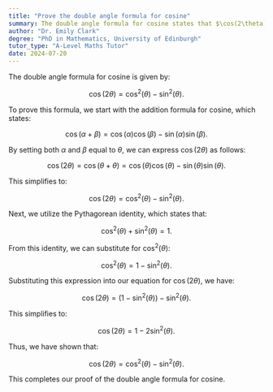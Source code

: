 ```yaml
---
title: "Prove the double angle formula for cosine"
summary: The double angle formula for cosine states that $\cos(2\theta)$ equals the difference between the square of cosine and the square of sine of the angle $\theta$.
author: "Dr. Emily Clark"
degree: "PhD in Mathematics, University of Edinburgh"
tutor_type: "A-Level Maths Tutor"
date: 2024-07-20
---
```


The double angle formula for cosine is given by:

$$
\cos(2\theta) = \cos^2(\theta) - \sin^2(\theta).
$$

To prove this formula, we start with the addition formula for cosine, which states:

$$
\cos(\alpha + \beta) = \cos(\alpha)\cos(\beta) - \sin(\alpha)\sin(\beta).
$$

By setting both $\alpha$ and $\beta$ equal to $\theta$, we can express $\cos(2\theta)$ as follows:

$$
\cos(2\theta) = \cos(\theta + \theta) = \cos(\theta)\cos(\theta) - \sin(\theta)\sin(\theta).
$$

This simplifies to:

$$
\cos(2\theta) = \cos^2(\theta) - \sin^2(\theta).
$$

Next, we utilize the Pythagorean identity, which states that:

$$
\cos^2(\theta) + \sin^2(\theta) = 1.
$$

From this identity, we can substitute for $\cos^2(\theta)$:

$$
\cos^2(\theta) = 1 - \sin^2(\theta).
$$

Substituting this expression into our equation for $\cos(2\theta)$, we have:

$$
\cos(2\theta) = (1 - \sin^2(\theta)) - \sin^2(\theta).
$$

This simplifies to:

$$
\cos(2\theta) = 1 - 2\sin^2(\theta).
$$

Thus, we have shown that:

$$
\cos(2\theta) = \cos^2(\theta) - \sin^2(\theta).
$$

This completes our proof of the double angle formula for cosine.
    